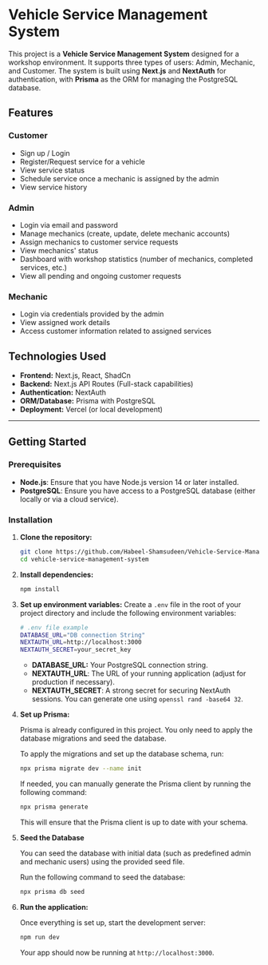 # Vehicle Service Management System

This project is a **Vehicle Service Management System** designed for a workshop environment. It supports three types of users: Admin, Mechanic, and Customer. The system is built using **Next.js** and **NextAuth** for authentication, with **Prisma** as the ORM for managing the PostgreSQL database.

## Features

### Customer

- Sign up / Login
- Register/Request service for a vehicle
- View service status
- Schedule service once a mechanic is assigned by the admin
- View service history

### Admin

- Login via email and password
- Manage mechanics (create, update, delete mechanic accounts)
- Assign mechanics to customer service requests
- View mechanics' status
- Dashboard with workshop statistics (number of mechanics, completed services, etc.)
- View all pending and ongoing customer requests

### Mechanic

- Login via credentials provided by the admin
- View assigned work details
- Access customer information related to assigned services

## Technologies Used

- **Frontend:** Next.js, React, ShadCn
- **Backend:** Next.js API Routes (Full-stack capabilities)
- **Authentication:** NextAuth
- **ORM/Database:** Prisma with PostgreSQL
- **Deployment:** Vercel (or local development)

---

## Getting Started

### Prerequisites

- **Node.js**: Ensure that you have Node.js version 14 or later installed.
- **PostgreSQL**: Ensure you have access to a PostgreSQL database (either locally or via a cloud service).

### Installation

1. **Clone the repository:**

   ```bash
   git clone https://github.com/Habeel-Shamsudeen/Vehicle-Service-Management-Software.git
   cd vehicle-service-management-system

   ```

2. **Install dependencies:**

   ```bash
   npm install

   ```

3. **Set up environment variables:**
   Create a `.env` file in the root of your project directory and include the following environment variables:

   ```bash
   # .env file example
   DATABASE_URL="DB connection String"
   NEXTAUTH_URL=http://localhost:3000
   NEXTAUTH_SECRET=your_secret_key
   ```

   - **DATABASE_URL:** Your PostgreSQL connection string.
   - **NEXTAUTH_URL**: The URL of your running application (adjust for production if necessary).
   - **NEXTAUTH_SECRET**: A strong secret for securing NextAuth sessions. You can generate one using `openssl rand -base64 32`.

4. **Set up Prisma:**

   Prisma is already configured in this project. You only need to apply the database migrations and seed the database.

   To apply the migrations and set up the database schema, run:

   ```bash
   npx prisma migrate dev --name init

   ```

   If needed, you can manually generate the Prisma client by running the following command:

   ```bash
   npx prisma generate

   ```

   This will ensure that the Prisma client is up to date with your schema.

5. **Seed the Database**

   You can seed the database with initial data (such as predefined admin and mechanic users) using the provided seed file.

   Run the following command to seed the database:

   ```bash
   npx prisma db seed
   ```
6. **Run the application:**

    Once everything is set up, start the development server:

   ```bash
   npm run dev
   ```

   Your app should now be running at `http://localhost:3000`.


